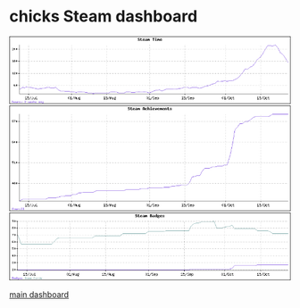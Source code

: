 chicks Steam dashboard
======================

![steam time](steam_time.png)
![steam achievements](steam_achievements.png)
![steam badges](steam_badges.png)

[main dashboard](README.md)
